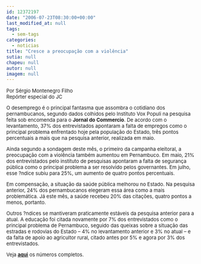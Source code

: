 ```yaml
---
id: 12372197
date: "2006-07-23T08:30:00+00:00"
last_modified_at: null
tags:
  - sem-tags
categories:
  - noticias
title: "Cresce a preocupação com a violência"
sutia: null
chapeu: null
autor: null
imagem: null
---
```

<p><FONT size=2></p>
<p><P>Por Sérgio Montenegro Filho<BR>Repórter especial do JC</P></p>
<p><P>O desemprego é o principal fantasma que assombra o cotidiano dos pernambucanos, segundo dados colhidos pelo Instituto Vox Populi na pesquisa feita sob encomenda para o <B>Jornal do Commercio</B>. De acordo com o levantamento, 37% dos entrevistados apontaram a falta de empregos como o principal problema enfrentado hoje pela população do Estado, três pontos percentuais a mais que na pesquisa anterior, realizada em maio.</P></p>
<p><P>Ainda segundo a sondagem deste mês, o primeiro da campanha eleitoral, a preocupação com a violência também aumentou em Pernambuco. Em maio, 21% dos entrevistados pelo instituto de pesquisas apontaram a falta de segurança pública como o principal problema a ser resolvido pelos governantes. Em julho, esse ?ndice subiu para 25%, um aumento de quatro pontos percentuais.</P></p>
<p><P>Em compensação, a situação da saúde pública melhorou no Estado. Na pesquisa anterior, 24% dos pernambucanos elegeram essa área como a mais problemática. Já este mês, a saúde recebeu 20% das citações, quatro pontos a menos, portanto.</P></p>
<p><P>Outros ?ndices se mantiveram praticamente estáveis da pesquisa anterior para a atual. A educação foi citada novamente por 7% dos entrevistados como o principal problema de Pernambuco, seguido das queixas sobre a situação das estradas e rodovias do Estado – 4% no levantamento anterior e 3% no atual – e da falta de apoio ao agricultor rural, citado antes por 5% e agora por 3% dos entrevistados.</P></p>
<p><P>Veja <B><U><A href=\"https://jc3.uol.com.br/especiais/eleicoes2006/\" target=_blank>aqui</A></B></U> os números completos.</P></FONT> </p>
